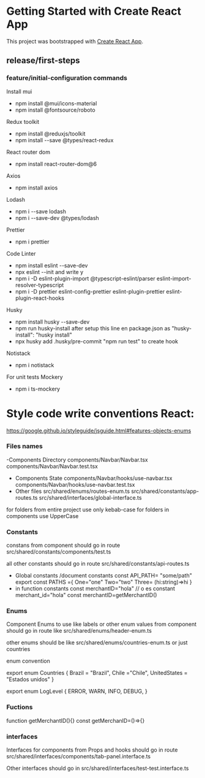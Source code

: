 # Getting Started with Create React App

This project was bootstrapped with [Create React App](https://github.com/facebook/create-react-app).

## release/first-steps

### feature/initial-configuration commands

Install mui

- npm install @mui/icons-material
- npm install @fontsource/roboto

Redux toolkit

- npm install @reduxjs/toolkit
- npm install --save @types/react-redux

React router dom

- npm install react-router-dom@6

Axios

- npm install axios

Lodash

- npm i --save lodash
- npm i --save-dev @types/lodash

Prettier

- npm i prettier

Code Linter

- npm install eslint --save-dev
- npx eslint --init and write y
- npm i -D eslint-plugin-import @typescript-eslint/parser eslint-import-resolver-typescript
- npm i -D prettier eslint-config-prettier eslint-plugin-prettier eslint-plugin-react-hooks

Husky

- npm install husky --save-dev
- npm run husky-install after setup this line en package.json as "husky-install": "husky install"
- npx husky add .husky/pre-commit "npm run test" to create hook

Notistack

- npm i notistack

For unit tests Mockery

- npm i ts-mockery

# Style code write conventions React:

https://google.github.io/styleguide/jsguide.html#features-objects-enums

### Files names

-Components Directory
components/Navbar/Navbar.tsx
components/Navbar/Navbar.test.tsx

- Components State
  components/Navbar/hooks/use-navbar.tsx
  components/Navbar/hooks/use-navbar.test.tsx
- Other files
  src/shared/enums/routes-enum.ts
  src/shared/constants/app-routes.ts
  src/shared/interfaces/global-interface.ts

for folders from entire project use only kebab-case
for folders in components use UpperCase

### Constants

constans from component should go in route
src/shared/constants/components/test.ts

all other constants should go in route
src/shared/constants/api-routes.ts

- Global constants /document constants
  const API_PATH= "some/path"
  export const PATHS ={
  One="one"
  Two="two"
  Three= (hi:string)=>hi
  }
- in function constants
  const merchantID="hola" // o es constant merchant_id="hola"
  const merchantID=getMerchantID()

### Enums

Component Enums to use like labels or other enum values from component should go in route like
src/shared/enums/header-enum.ts

other enums should be like
src/shared/enums/countries-enum.ts or just countries

enum convention

export enum Countries {
Brazil = "Brazil",
Chile ="Chile",
UnitedStates = "Estados unidos"
}

export enum LogLevel {
ERROR,
WARN,
INFO,
DEBUG,
}

### Fuctions

function getMerchantID(){}
const getMerchanID=()=>{}

### interfaces

Interfaces for components from Props and hooks should go in route
src/shared/interfaces/components/tab-panel.interface.ts

Other interfaces should go in
src/shared/interfaces/test-test.interface.ts
